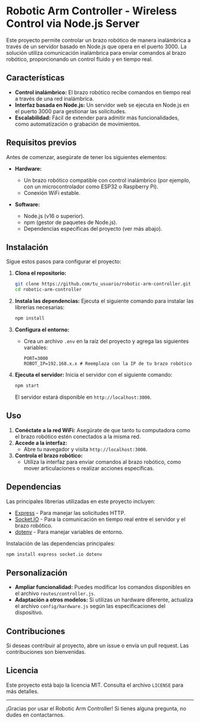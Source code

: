 # Robotic Arm Controller - Wireless Control via Node.js Server

Este proyecto permite controlar un brazo robótico de manera inalámbrica a través de un servidor basado en Node.js que opera en el puerto 3000. La solución utiliza comunicación inalámbrica para enviar comandos al brazo robótico, proporcionando un control fluido y en tiempo real.

## Características

- **Control inalámbrico:** El brazo robótico recibe comandos en tiempo real a través de una red inalámbrica.
- **Interfaz basada en Node.js:** Un servidor web se ejecuta en Node.js en el puerto 3000 para gestionar las solicitudes.
- **Escalabilidad:** Fácil de extender para admitir más funcionalidades, como automatización o grabación de movimientos.

## Requisitos previos

Antes de comenzar, asegúrate de tener los siguientes elementos:

- **Hardware:**
  - Un brazo robótico compatible con control inalámbrico (por ejemplo, con un microcontrolador como ESP32 o Raspberry Pi).
  - Conexión WiFi estable.

- **Software:**
  - Node.js (v16 o superior).
  - npm (gestor de paquetes de Node.js).
  - Dependencias específicas del proyecto (ver más abajo).

## Instalación

Sigue estos pasos para configurar el proyecto:

1. **Clona el repositorio:**
   ```bash
   git clone https://github.com/tu_usuario/robotic-arm-controller.git
   cd robotic-arm-controller
   ```

2. **Instala las dependencias:**
   Ejecuta el siguiente comando para instalar las librerías necesarias:
   ```bash
   npm install
   ```

3. **Configura el entorno:**
   - Crea un archivo `.env` en la raíz del proyecto y agrega las siguientes variables:
     ```env
     PORT=3000
     ROBOT_IP=192.168.x.x # Reemplaza con la IP de tu brazo robótico
     ```

4. **Ejecuta el servidor:**
   Inicia el servidor con el siguiente comando:
   ```bash
   npm start
   ```

   El servidor estará disponible en `http://localhost:3000`.

## Uso

1. **Conéctate a la red WiFi:** Asegúrate de que tanto tu computadora como el brazo robótico estén conectados a la misma red.
2. **Accede a la interfaz:**
   - Abre tu navegador y visita `http://localhost:3000`.
3. **Controla el brazo robótico:**
   - Utiliza la interfaz para enviar comandos al brazo robótico, como mover articulaciones o realizar acciones específicas.

## Dependencias

Las principales librerías utilizadas en este proyecto incluyen:

- [Express](https://expressjs.com/) - Para manejar las solicitudes HTTP.
- [Socket.IO](https://socket.io/) - Para la comunicación en tiempo real entre el servidor y el brazo robótico.
- [dotenv](https://www.npmjs.com/package/dotenv) - Para manejar variables de entorno.

Instalación de las dependencias principales:
```bash
npm install express socket.io dotenv
```

## Personalización

- **Ampliar funcionalidad:** Puedes modificar los comandos disponibles en el archivo `routes/controller.js`.
- **Adaptación a otros modelos:** Si utilizas un hardware diferente, actualiza el archivo `config/hardware.js` según las especificaciones del dispositivo.

## Contribuciones

Si deseas contribuir al proyecto, abre un issue o envía un pull request. Las contribuciones son bienvenidas.

## Licencia

Este proyecto está bajo la licencia MIT. Consulta el archivo `LICENSE` para más detalles.

---

¡Gracias por usar el Robotic Arm Controller! Si tienes alguna pregunta, no dudes en contactarnos.

